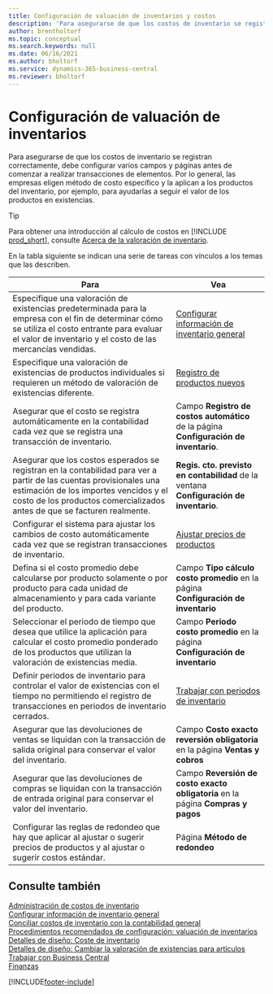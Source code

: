 ```yaml
---
title: Configuración de valuación de inventarios y costos
description: 'Para asegurarse de que los costos de inventario se registran correctamente, debe configurar varios campos y páginas antes de comenzar a realizar transacciones de elementos.'
author: brentholtorf
ms.topic: conceptual
ms.search.keywords: null
ms.date: 06/16/2021
ms.author: bholtorf
ms.service: dynamics-365-business-central
ms.reviewer: bholtorf
---
```

# <a name="setting-up-inventory-valuation-and-costing"></a>Configuración de valuación de inventarios

Para asegurarse de que los costos de inventario se registran correctamente, debe configurar varios campos y páginas antes de comenzar a realizar transacciones de elementos. Por lo general, las empresas eligen método de costo específico y la aplican a los productos del inventario, por ejemplo, para ayudarlas a seguir el valor de los productos en existencias.  

> [!TIP]
> Para obtener una introducción al cálculo de costos en [!INCLUDE [prod_short](includes/prod_short.md)], consulte [Acerca de la valoración de inventario](finance-learn-about-costing.md).

En la tabla siguiente se indican una serie de tareas con vínculos a los temas que las describen.

|**Para**|**Vea**|  
|------------|-------------|
|Especifique una valoración de existencias predeterminada para la empresa con el fin de determinar cómo se utiliza el costo entrante para evaluar el valor de inventario y el costo de las mercancías vendidas.|[Configurar información de inventario general](inventory-how-setup-general.md)|  
|Especifique una valoración de existencias de productos individuales si requieren un método de valoración de existencias diferente.|[Registro de productos nuevos](inventory-how-register-new-items.md)|  
|Asegurar que el costo se registra automáticamente en la contabilidad cada vez que se registra una transacción de inventario.|Campo **Registro de costos automático** de la página **Configuración de inventario**.|  
|Asegurar que los costos esperados se registran en la contabilidad para ver a partir de las cuentas provisionales una estimación de los importes vencidos y el costo de los productos comercializados antes de que se facturen realmente.|**Regis. cto. previsto en contabilidad** de la ventana **Configuración de inventario**.|  
|Configurar el sistema para ajustar los cambios de costo automáticamente cada vez que se registran transacciones de inventario.|[Ajustar precios de productos](inventory-how-adjust-item-costs.md)|  
|Defina si el costo promedio debe calcularse por producto solamente o por producto para cada unidad de almacenamiento y para cada variante del producto.|Campo **Tipo cálculo costo promedio** en la página **Configuración de inventario**|  
|Seleccionar el periodo de tiempo que desea que utilice la aplicación para calcular el costo promedio ponderado de los productos que utilizan la valoración de existencias media.|Campo **Periodo costo promedio** en la página **Configuración de inventario**|  
|Definir periodos de inventario para controlar el valor de existencias con el tiempo no permitiendo el registro de transacciones en periodos de inventario cerrados.|[Trabajar con periodos de inventario](finance-how-to-work-with-inventory-periods.md)|  
|Asegurar que las devoluciones de ventas se liquidan con la transacción de salida original para conservar el valor del inventario.|Campo **Costo exacto reversión obligatoria** en la página **Ventas y cobros**|  
|Asegurar que las devoluciones de compras se liquidan con la transacción de entrada original para conservar el valor del inventario.|Campo **Reversión de costo exacto obligatoria** en la página **Compras y pagos**|
|Configurar las reglas de redondeo que hay que aplicar al ajustar o sugerir precios de productos y al ajustar o sugerir costos estándar.|Página **Método de redondeo**|  

## <a name="see-also"></a>Consulte también

[Administración de costos de inventario](finance-manage-inventory-costs.md)  
[Configurar información de inventario general](inventory-how-setup-general.md)  
[Conciliar costos de inventario con la contabilidad general](finance-how-to-post-inventory-costs-to-the-general-ledger.md)  
[Procedimientos recomendados de configuración: valuación de inventarios](setup-best-practices-costing-method.md)  
[Detalles de diseño: Coste de inventario](design-details-inventory-costing.md)  
[Detalles de diseño: Cambiar la valoración de existencias para artículos](design-details-changing-costing-methods.md)  
[Trabajar con Business Central](ui-work-product.md)  
[Finanzas](finance.md)  


[!INCLUDE[footer-include](includes/footer-banner.md)]
